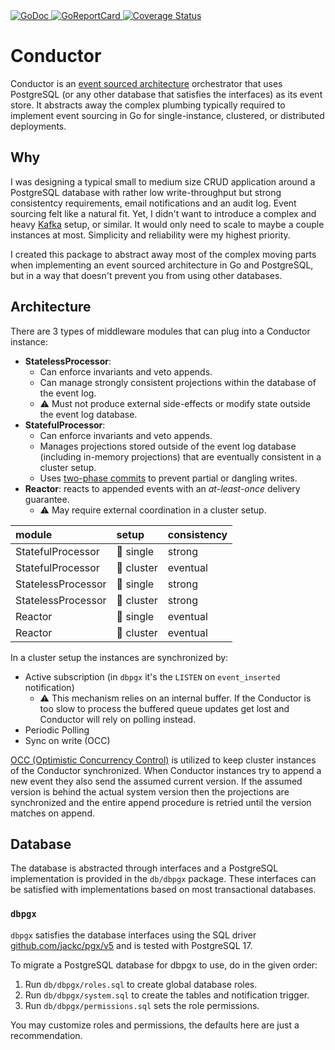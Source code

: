 <a href="https://pkg.go.dev/github.com/romshark/conductor">
    <img src="https://godoc.org/github.com/romshark/conductor?status.svg" alt="GoDoc">
</a>
<a href="https://goreportcard.com/report/github.com/romshark/conductor">
    <img src="https://goreportcard.com/badge/github.com/romshark/conductor" alt="GoReportCard">
</a>
<a href='https://coveralls.io/github/romshark/conductor?branch=main'>
    <img src='https://coveralls.io/repos/github/romshark/conductor/badge.svg?branch=main&service=github' alt='Coverage Status' />
</a>

# Conductor

Conductor is an
[event sourced architecture](https://learn.microsoft.com/en-us/azure/architecture/patterns/event-sourcing)
orchestrator that uses PostgreSQL (or any other database that satisfies the interfaces)
as its event store.
It abstracts away the complex plumbing typically required to implement event sourcing
in Go for single-instance, clustered, or distributed deployments.

## Why

I was designing a typical small to medium size CRUD application around a PostgreSQL
database with rather low write-throughput but strong consistentcy requirements,
email notifications and an audit log. Event sourcing felt like a natural fit.
Yet, I didn't want to introduce a complex and heavy [Kafka](https://kafka.apache.org/)
setup, or similar. It would only need to scale to maybe a couple instances at most.
Simplicity and reliability were my highest priority.

I created this package to abstract away most of the complex moving parts
when implementing an event sourced architecture in Go and PostgreSQL, but in a way
that doesn't prevent you from using other databases.

## Architecture

There are 3 types of middleware modules that can plug into a Conductor instance:

- **StatelessProcessor**:
  - Can enforce invariants and veto appends.
  - Can manage strongly consistent projections within the database of the event log.
  - ⚠️ Must not produce external side-effects or modify state outside the event log
    database.
- **StatefulProcessor**:
  - Can enforce invariants and veto appends.
  - Manages projections stored outside of the event log database
    (including in-memory projections) that are eventually consistent in a cluster setup.
  - Uses [two-phase commits](https://en.wikipedia.org/wiki/Two-phase_commit_protocol)
    to prevent partial or dangling writes.
- **Reactor**: reacts to appended events with an *at-least-once* delivery guarantee.
  - ⚠️ May require external coordination in a cluster setup.

| module             | setup     | consistency |
| :----------------- | :-------- | :---------- |
| StatefulProcessor  | 👤 single  | strong      |
| StatefulProcessor  | 👥 cluster | eventual    |
| StatelessProcessor | 👤 single  | strong      |
| StatelessProcessor | 👥 cluster | strong      |
| Reactor            | 👤 single  | eventual    |
| Reactor            | 👥 cluster | eventual    |

In a cluster setup the instances are synchronized by:

- Active subscription (in `dbpgx` it's the `LISTEN` on `event_inserted` notification)
  - ⚠️ This mechanism relies on an internal buffer. If the Conductor is too slow to
  process the buffered queue updates get lost and Conductor will rely on polling instead.
- Periodic Polling
- Sync on write (OCC)

[OCC (Optimistic Concurrency Control)](https://en.wikipedia.org/wiki/Optimistic_concurrency_control)
is utilized to keep cluster instances of the Conductor synchronized.
When Conductor instances try to append a new event they also send the
assumed current version. If the assumed version is behind the actual system version then
the projections are synchronized and the entire append procedure is retried until the
version matches on append.

## Database

The database is abstracted through interfaces and a PostgreSQL implementation is provided
in the `db/dbpgx` package. These interfaces can be satisfied with implementations based
on most transactional databases.

### `dbpgx`

`dbpgx` satisfies the database interfaces using the SQL driver
[github.com/jackc/pgx/v5](https://pkg.go.dev/github.com/jackc/pgx/v5) and is tested with
PostgreSQL 17.

To migrate a PostgreSQL database for dbpgx to use, do in the given order:

1. Run `db/dbpgx/roles.sql` to create global database roles.
2. Run `db/dbpgx/system.sql` to create the tables and notification trigger.
3. Run `db/dbpgx/permissions.sql` sets the role permissions.

You may customize roles and permissions, the defaults here are just a recommendation.
